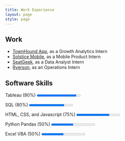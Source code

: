 ```yaml
---
title: Work Experience
layout: page
style: page
---
```




## Work
* [TownHound App](http://www.townhoundapp.com), as a Growth Analytics Intern
* [Solstice Mobile](http://www.solstice-mobile.com), as a Mobile Product Intern
* [SeatGeek](https://seatgeek.com/), as a Data Analyst Intern
* [Ryerson](http://www.ryerson.com/?__geo=635752838062540315&sc_lang=en), as an Operations Intern

## Software Skills


<p> Tableau (90%)
		<progress value="90" max="100"></progress>
	</p>
<p> SQL (80%)
		<progress value="80" max="100"></progress>
	</p>
	<p> HTML, CSS, and Javascript (75%)
		<progress value="75" max="100"></progress>
	</p>

<p> Python Pandas (50%)
		<progress value="50" max="100"></progress>
</p>
<p> Excel VBA (50%)
		<progress value="50" max="100"></progress>
	</p>


